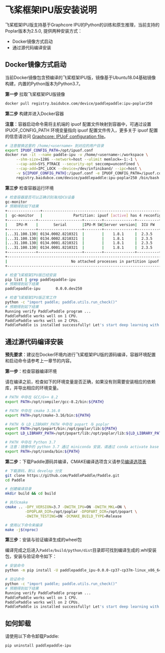 # 飞桨框架IPU版安装说明

飞桨框架IPU版支持基于Graphcore IPU的Python的训练和原生推理，当前支持的Poplar版本为2.5.0, 提供两种安装方式：

- Docker镜像方式启动
- 通过源代码编译安装

## Docker镜像方式启动

当前Docker镜像包含预编译的飞桨框架IPU版，镜像基于Ubuntu18.04基础镜像构建，内置的Python版本为Python3.7。

**第一步** 拉取飞桨框架IPU版镜像

```bash
docker pull registry.baidubce.com/device/paddlepaddle:ipu-poplar250
```

**第二步** 构建并进入Docker容器

**注意**：容器启动命令需将主机端的 ipuof 配置文件映射到容器中，可通过设置 IPUOF_CONFIG_PATH 环境变量指向 ipuof 配置文件传入，更多关于 ipuof 配置的信息请访问 [Graphcore: IPUoF configuration file](https://docs.graphcore.ai/projects/vipu-admin/en/latest/cli_reference.html?highlight=ipuof#ipuof-configuration-file)。

```bash
# 注意替换这里的 /home/<username> 到对应的用户目录
export IPUOF_CONFIG_PATH=/opt/ipuof.conf
docker run -it --name paddle-ipu -v /home/<username>:/workspace \
     --shm-size=128G --network=host --ulimit memlock=-1:-1 \
     --cap-add=SYS_PTRACE --security-opt seccomp=unconfined \
     --cap-add=IPC_LOCK --device=/dev/infiniband/ --ipc=host \
     -v ${IPUOF_CONFIG_PATH}:/ipuof.conf -e IPUOF_CONFIG_PATH=/ipuof.conf \
     registry.baidubce.com/device/paddlepaddle:ipu-poplar250 /bin/bash
```

**第三步** 检查容器运行环境

```bash
# 检查容器是否可以正确识别海光DCU设备
gc-monitor
# 预期得到如下结果
+---------------+--------------------------------------------------------------------------------+
|  gc-monitor   |              Partition: ipuof [active] has 4 reconfigurable IPUs               |
+-------------+--------------------+--------+--------------+----------+------+----+------+-------+
|    IPU-M    |       Serial       |IPU-M SW|Server version|  ICU FW  | Type | ID | IPU# |Routing|
+-------------+--------------------+--------+--------------+----------+------+----+------+-------+
|...31.100.130| 0134.0002.8210321  |        |    1.8.1     |  2.3.5   |M2000 | 0  |  3   |  DNC  |
|...31.100.130| 0134.0002.8210321  |        |    1.8.1     |  2.3.5   |M2000 | 1  |  2   |  DNC  |
|...31.100.130| 0134.0001.8210321  |        |    1.8.1     |  2.3.5   |M2000 | 2  |  1   |  DNC  |
|...31.100.130| 0134.0001.8210321  |        |    1.8.1     |  2.3.5   |M2000 | 3  |  0   |  DNC  |
+-------------+--------------------+--------+--------------+----------+------+----+------+-------+
+--------------------------------------------------------------------------------------------------+
|                             No attached processes in partition ipuof                             |
+--------------------------------------------------------------------------------------------------+

# 检查飞桨框架IPU版已经安装
pip list | grep paddlepaddle-ipu
# 预期得到如下结果
paddlepaddle-ipu       0.0.0.dev250

# 检查飞桨框架IPU版正常工作
python -c "import paddle; paddle.utils.run_check()"
# 预期得到如下结果
Running verify PaddlePaddle program ...
PaddlePaddle works well on 1 CPU.
PaddlePaddle works well on 2 CPUs.
PaddlePaddle is installed successfully! Let's start deep learning with PaddlePaddle now.
```

## 通过源代码编译安装

**预先要求**：建议在Docker环境内进行飞桨框架IPU版的源码编译，容器环境配置和启动命令请参考上一章节的内容。

**第一步**：检查容器编译环境

请在编译之前，检查如下的环境变量是否正确，如果没有则需要安装相应的依赖库，并导出相应的环境变量。

```bash
# PATH 中存在 GCC/G++ 8.2
export PATH=/opt/compiler/gcc-8.2/bin:${PATH}

# PATH 中存在 cmake 3.16.0
export PATH=/opt/cmake-3.16/bin:${PATH}

# PATH 与 LD_LIBRARY_PATH 中存在 popart 与 poplar
export PATH=/opt/popart/bin:/opt/poplar/lib:${PATH}
export LD_LIBRARY_PATH=/opt/popart/lib:/opt/poplar/lib:${LD_LIBRARY_PATH}

# PATH 中存在 Python 3.7
# 注意：镜像中的 python 3.7 通过 miniconda 安装，请通过 conda activate base 命令加载Python 3.7环境
export PATH=/opt/conda/bin:${PATH}
```

**第二步**：下载Paddle源码并编译，CMAKE编译选项含义请参见[编译选项表](https://www.paddlepaddle.org.cn/documentation/docs/zh/develop/install/Tables.html#Compile)

```bash
# 下载源码，默认 develop 分支
git clone https://github.com/PaddlePaddle/Paddle.git
cd Paddle

# 创建编译目录
mkdir build && cd build

# 执行cmake
cmake .. -DPY_VERSION=3.7 -DWITH_IPU=ON -DWITH_MKL=ON \
         -DPOPLAR_DIR=/opt/poplar -DPOPART_DIR=/opt/popart \
         -DWITH_TESTING=ON -DCMAKE_BUILD_TYPE=Release

# 使用以下命令来编译
make -j$(nproc)
```

**第三步**：安装与验证编译生成的wheel包

编译完成之后进入`Paddle/build/python/dist`目录即可找到编译生成的.whl安装包，安装与验证命令如下：

```bash
# 安装命令
python -m pip install -U paddlepaddle_ipu-0.0.0-cp37-cp37m-linux_x86_64.whl

# 验证命令
python -c "import paddle; paddle.utils.run_check()"
# 预期得到如下结果
Running verify PaddlePaddle program ...
PaddlePaddle works well on 1 CPU.
PaddlePaddle works well on 2 CPUs.
PaddlePaddle is installed successfully! Let's start deep learning with PaddlePaddle now.
```
## 如何卸载

请使用以下命令卸载Paddle:

```bash
pip uninstall paddlepaddle-ipu
```

